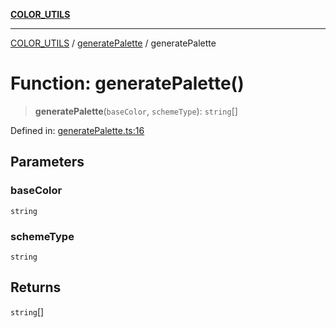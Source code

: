 [**COLOR_UTILS**](../../README.md)

***

[COLOR_UTILS](../../README.md) / [generatePalette](../README.md) / generatePalette

# Function: generatePalette()

> **generatePalette**(`baseColor`, `schemeType`): `string`[]

Defined in: [generatePalette.ts:16](https://github.com/dailker/everyutil/blob/febb9ddd747c27fb11272f2ad88aedb1ae4d7cba/src/color/generatePalette.ts#L16)

## Parameters

### baseColor

`string`

### schemeType

`string`

## Returns

`string`[]
